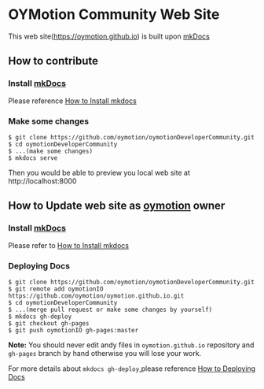 # OYMotion Community Web Site
This web site(https://oymotion.github.io) is built upon [mkDocs](www.mkdocs.org)

## How to contribute
### Install [mkDocs](http://www.mkdocs.org) 

Please reference [How to Install mkdocs](http://www.mkdocs.org/#installation)

### Make some changes

```
$ git clone https://github.com/oymotion/oymotionDeveloperCommunity.git
$ cd oymotionDeveloperCommunity
$ ...(make some changes)
$ mkdocs serve
```
Then you would be able to preview you local web site at http://localhost:8000

## How to Update web site as [oymotion](https://oymotion.github.io) owner

### Install [mkDocs](http://www.mkdocs.org) 
Please refer to [How to Install mkdocs](http://www.mkdocs.org/#installation)

### Deploying Docs

```
$ git clone https://github.com/oymotion/oymotionDeveloperCommunity.git
$ git remote add oymotionIO https://github.com/oymotion/oymotion.github.io.git
$ cd oymotionDeveloperCommunity
$ ...(merge pull request or make some changes by yourself)
$ mkdocs gh-deploy
$ git checkout gh-pages
$ git push oymotionIO gh-pages:master
```
**Note:** You should never edit andy files in `oymotion.github.io` repository and
`gh-pages` branch  by hand otherwise you will lose your work.

For more details about `mkdocs gh-deploy`,please reference [How to Deploying Docs](http://www.mkdocs.org/user-guide/deploying-your-docs/)

